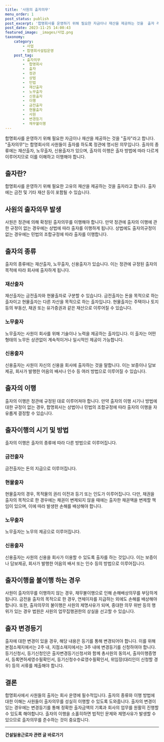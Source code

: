 ```yaml
---
title: '사원의 출자의무'
menu_order: 1
post_status: publish
post_excerpt: '합명회사를 운영하기 위해 필요한 자금이나 재산을 제공하는 것을  출자 라고 합니다.  출자의무 는 합명회사의 사원들이 출자를 하도록 정관에 명시된 의무입니다. 출자의 종류에는 재산출자, 노무출자, 신용출자가 있으며, 출자의 이행은 출자 방법에 따라 다르게 이루어지므로 이를 이해하고 이행해야 합니다.'
post_date: 2023-11-25 14:00:43
featured_image: _images/사업.png
taxonomy:
    category:
        - 사업
        - 합명회사설립운영
    post_tag:
        - 출자의무
        -  합명회사
        -  출자
        -  정관
        -  상법
        -  민법
        -  재산출자
        -  노무출자
        -  신용출자
        -  이행
        -  금전출자
        -  현물출자
        -  사원
        -  변경등기
        -  채무불이행
---
```



합명회사를 운영하기 위해 필요한 자금이나 재산을 제공하는 것을 "출자"라고 합니다. "출자의무"는 합명회사의 사원들이 출자를 하도록 정관에 명시된 의무입니다. 출자의 종류에는 재산출자, 노무출자, 신용출자가 있으며, 출자의 이행은 출자 방법에 따라 다르게 이루어지므로 이를 이해하고 이행해야 합니다.

## 출자란?
합명회사를 운영하기 위해 필요한 고유의 재산을 제공하는 것을 출자라고 합니다. 출자에는 금전 및 기타 재산 등이 포함될 수 있습니다.

## 사원의 출자의무 발생
사원은 정관에 의해 확정된 출자의무를 이행해야 합니다. 만약 정관에 출자의 이행에 관한 규정이 없는 경우에는 상법에 따라 출자를 이행하게 됩니다. 상법에도 출자의규정이 없는 경우에는 민법의 조합규정에 따라 출자를 이행합니다.

## 출자의 종류
출자의 종류에는 재산출자, 노무출자, 신용출자가 있습니다. 이는 정관에 규정된 출자의 목적에 따라 회사에 출자하게 됩니다.

### 재산출자
재산출자는 금전출자와 현물출자로 구분할 수 있습니다. 금전출자는 돈을 목적으로 하는 출자이고 현물출자는 다른 자산을 목적으로 하는 출자입니다. 현물출자는 주택이나 토지 등의 부동산, 채권 또는 유가증권과 같은 재산으로 이루어질 수 있습니다.

### 노무출자
노무출자는 사원이 회사를 위해 기술이나 노력을 제공하는 출자입니다. 이 출자는 어떤 형태의 노무든 상관없이 계속적이거나 일시적인 제공이 가능합니다.

### 신용출자
신용출자는 사원이 자신의 신용을 회사에 출자하는 것을 말합니다. 이는 보증이나 담보제공, 회사가 발행한 어음의 배서나 인수 등 여러 방법으로 이루어질 수 있습니다.

## 출자의 이행
출자의 이행은 정관에 규정된 대로 이루어져야 합니다. 만약 출자의 이행 시기나 방법에 대한 규정이 없는 경우, 합명회사는 상법이나 민법의 조합규정에 따라 출자의 이행을 자유롭게 결정할 수 있습니다.

## 출자이행의 시기 및 방법
출자의 이행은 출자의 종류에 따라 다른 방법으로 이루어집니다.

### 금전출자
금전출자는 돈의 지급으로 이루어집니다.

### 현물출자
현물출자의 경우, 목적물의 권리 이전과 등기 또는 인도가 이루어집니다. 다만, 채권을 출자의 목적으로 한 경우에는 채권이 변제되지 않을 때에는 출자한 채권액을 변제할 책임이 있으며, 이에 따라 발생한 손해를 배상해야 합니다.

### 노무출자
노무출자는 노무의 제공으로 이루어집니다.

### 신용출자
신용출자는 사원의 신용을 회사가 이용할 수 있도록 출자를 하는 것입니다. 이는 보증이나 담보제공, 회사가 발행한 어음의 배서 또는 인수 등의 방법으로 이루어집니다.

## 출자이행을 불이행 하는 경우
사원이 출자의무를 이행하지 않는 경우, 채무불이행으로 인해 손해배상의무를 부담하게 됩니다. 금전을 출자의 목적으로 한 경우, 연체이자를 지급하는 외에도 손해를 배상해야 합니다. 또한, 출자의무의 불이행은 사원의 제명사유가 되며, 중대한 의무 위반 등의 행위가 있는 경우 법원은 사원의 업무집행권한의 상실을 선고할 수 있습니다.

## 출자 변경등기
출자에 대한 변경이 있을 경우, 해당 내용은 등기를 통해 변경되어야 합니다. 이를 위해 본점소재지에서는 2주 내, 지점소재지에서는 3주 내에 변경등기를 신청하여야 합니다. 등기신청시, 등기신청인은 출자변경등기신청서와 함께 총사원의 동의서, 출자이행증명서, 등록면허세영수필확인서, 등기신청수수료영수필확인서, 위임장(대리인이 신청할 경우) 등의 서류를 제출해야 합니다.

## 결론
합명회사에서 사원들의 출자는 회사 운영에 필수적입니다. 출자의 종류와 이행 방법에 대한 이해는 사원들이 출자의무를 성실히 이행할 수 있도록 도와줍니다. 출자의 변경이 있는 경우에는 변경등기를 통해 정확한 출자금액의 기록과 회사의 업무를 원활히 진행할 수 있도록 해야합니다. 출자의 이행을 소홀히하면 법적인 문제와 제명사유가 발생할 수 있으므로 출자의무를 준수하는 것이 중요합니다.
<!-- wp:separator -->
<hr class="wp-block-separator has-alpha-channel-opacity"/>
<!-- /wp:separator -->

<!-- wp:group {"backgroundColor":"base","layout":{"type":"constrained"}} -->
<div class="wp-block-group has-base-background-color has-background"><!-- wp:paragraph {"align":"center","fontSize":"medium"} -->
<p class="has-text-align-center has-large-font-size"><strong>건설일용근로자 관련 글 바로가기</strong></p>
<!-- /wp:paragraph -->


<!-- wp:latest-posts
{"categories":[{"id":9606,"count":19,"description":"","link":"https://uknowlaw.com/category/%ea%b1%b4%ec%84%a4%ec%9d%bc%ec%9a%a9%ea%b7%bc%eb%a1%9c%ec%9e%90/","name":"건설일용근로자","slug":"건설일용근로자","taxonomy":"category","parent":0,"meta":[],"_links":{"self":[{"href":"https://uknowlaw.com/wp-json/wp/v2/categories/9606"}],"collection":[{"href":"https://uknowlaw.com/wp-json/wp/v2/categories"}],"about":[{"href":"https://uknowlaw.com/wp-json/wp/v2/taxonomies/category"}],"wp:post_type":[{"href":"https://uknowlaw.com/wp-json/wp/v2/posts?categories=9606"}],"curies":[{"name":"wp","href":"https://api.w.org/{rel}","templated":true}]}}],"postsToShow":100,"excerptLength":28,"postLayout":"grid","columns":2,"featuredImageAlign":"left","featuredImageSizeSlug":"large","fontSize":"small"} /--></div>
<!-- /wp:group -->